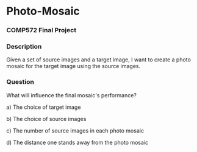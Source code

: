 # Photo-Mosaic

### COMP572 Final Project

### Description
Given a set of source images and a target image, I want to create a photo mosaic for the target image using the source images. 

### Question
What will influence the final mosaic's performance?  

a) The choice of target image 

b) The choice of source images 

c) The number of source images in each photo mosaic 

d) The distance one stands away from the photo mosaic

